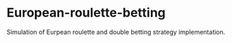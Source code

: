 # European-roulette-betting
Simulation of Eurpean roulette and double betting strategy implementation.
